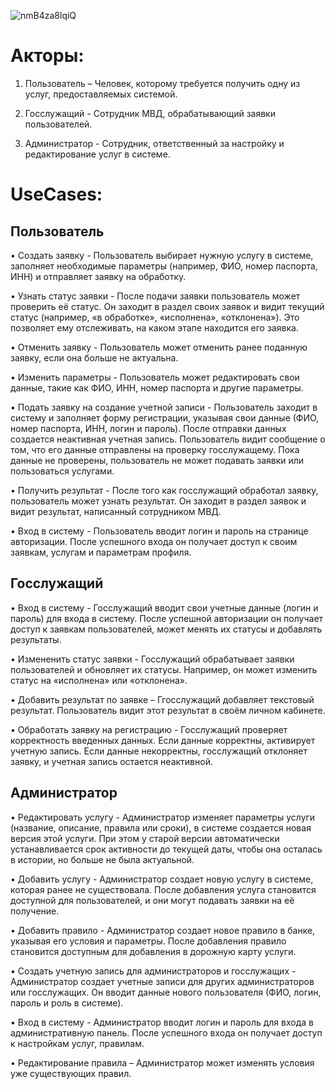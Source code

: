
![nmB4za8lqiQ](https://github.com/user-attachments/assets/09a28c48-4f4a-4582-b51d-e2a0d1209ec1)



# Акторы:
  1.	Пользователь – Человек, которому требуется получить одну из услуг, предоставляемых системой.
     
  2.	Госслужащий - Сотрудник МВД, обрабатывающий заявки пользователей.
     
  3.	Администратор - Сотрудник, ответственный за настройку и редактирование услуг в системе.


# UseCases:
  ## Пользователь 
  • Создать заявку - Пользователь выбирает нужную услугу в системе, заполняет необходимые параметры (например, ФИО, номер паспорта, ИНН) и отправляет заявку на обработку. 
  
  • Узнать статус заявки - После подачи заявки пользователь может проверить её статус. Он заходит в раздел своих заявок и видит текущий статус (например, «в обработке», «исполнена», «отклонена»). Это позволяет ему отслеживать, на каком этапе находится его заявка.
  
  • Отменить заявку - Пользователь может отменить ранее поданную заявку, если она больше не актуальна.
  
  • Изменить параметры - Пользователь может редактировать свои данные, такие как ФИО, ИНН, номер паспорта и другие параметры.
  
  • Подать заявку на создание учетной записи - Пользователь заходит в систему и заполняет форму регистрации, указывая свои данные (ФИО, номер паспорта, ИНН, логин и пароль). После отправки данных создается неактивная учетная запись. Пользователь видит сообщение о том, что его данные отправлены на проверку госслужащему. Пока данные не проверены, пользователь не может подавать заявки или пользоваться услугами.
  
  •	Получить результат - После того как госслужащий обработал заявку, пользователь может узнать результат. Он заходит в раздел заявок и видит результат, написанный сотрудником МВД.
  
  •	Вход в систему - Пользователь вводит логин и пароль на странице авторизации. После успешного входа он получает доступ к своим заявкам, услугам и параметрам профиля.
  
  ## Госслужащий 
  •	Вход в систему - Госслужащий вводит свои учетные данные (логин и пароль) для входа в систему. После успешной авторизации он получает доступ к заявкам пользователей, может менять их статусы и добавлять результаты.
  
  •	Измененить статус заявки - Госслужащий обрабатывает заявки пользователей и обновляет их статусы. Например, он может изменить статус на «исполнена» или «отклонена». 
  
  •	Добавить результат по заявке – Ггосслужащий добавляет текстовый результат. Пользователь видит этот результат в своём личном кабинете.

  • Обработать заявку на регистрацию - Госслужащий проверяет корректность введенных данных. Если данные корректны, активирует учетную запись. Если данные некорректны, госслужащий отклоняет заявку, и учетная запись остается неактивной.
  
  ## Администратор 
  •	Редактировать услугу - Администратор изменяет параметры услуги (название, описание, правила или сроки), в системе создается новая версия этой услуги. При этом у старой версии автоматически устанавливается срок активности до текущей даты, чтобы она осталась в истории, но больше не была актуальной. 
  
  •	Добавить услугу - Администратор создает новую услугу в системе, которая ранее не существовала. После добавления услуга становится доступной для пользователей, и они могут подавать заявки на её получение.
  
  •	Добавить правило - Администратор создает новое правило в банке, указывая его условия и параметры. После добавления правило становится доступным для добавления в дорожную карту услуги.
  
  •	Создать учетную запись для администраторов и госслужащих - Администратор создает учетные записи для других администраторов или госслужащих. Он вводит данные нового пользователя (ФИО, логин, пароль и роль в системе).
  
  •	Вход в систему - Администратор вводит логин и пароль для входа в административную панель. После успешного входа он получает доступ к настройкам услуг, правилам.

  • Редактирование правила – Администратор может изменять условия уже существующих правил.



